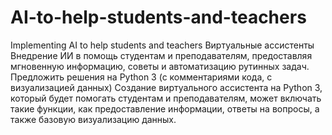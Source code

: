 # AI-to-help-students-and-teachers
Implementing AI to help students and teachers
Виртуальные ассистенты
Внедрение ИИ в помощь студентам и преподавателям, предоставляя мгновенную информацию, советы и автоматизацию рутинных задач. Предложить решения на Python 3 (c комментариями кода, с визуализацией данных) Создание виртуального ассистента на Python 3, который будет помогать студентам и преподавателям, может включать такие функции, как предоставление информации, ответы на вопросы, а также базовую визуализацию данных.
